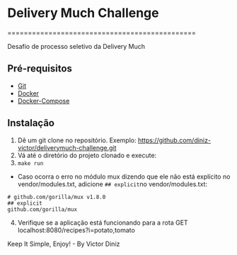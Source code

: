 # Delivery Much Challenge
==============================================

Desafio de processo seletivo da Delivery Much

## Pré-requisitos
* [Git][1]
* [Docker][2]
* [Docker-Compose][3]

## Instalação

1. Dê um git clone no repositório. Exemplo: https://github.com/diniz-victor/deliverymuch-challenge.git
2. Vá até o diretório do projeto clonado e execute:
3. `make run`
* Caso ocorra o erro no módulo mux dizendo que ele não está explícito no vendor/modules.txt, adicione `## explicit`no vendor/modules.txt:
```
# github.com/gorilla/mux v1.8.0
## explicit
github.com/gorilla/mux
```
4. Verifique se a aplicação está funcionando para a rota GET localhost:8080/recipes?i=potato,tomato


Keep It Simple, Enjoy! - By Victor Diniz

[1]: https://git-scm.com/downloads
[2]: https://docs.docker.com/get-docker/
[3]: https://docs.docker.com/compose/install/
